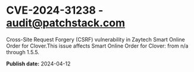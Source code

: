 # CVE-2024-31238 - audit@patchstack.com

Cross-Site Request Forgery (CSRF) vulnerability in Zaytech Smart Online Order for Clover.This issue affects Smart Online Order for Clover: from n/a through 1.5.5.



**Publish date:** 2024-04-12
